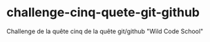 # challenge-cinq-quete-git-github
Challenge de la quête cinq de la quête git/github "Wild Code School"
